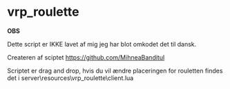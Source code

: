 # vrp_roulette

**OBS**

Dette script er IKKE lavet af mig jeg har blot omkodet det til dansk.

Createren af sciptet https://github.com/MihneaBanditul

Scriptet er drag and drop, hvis du vil ændre placeringen for rouletten findes det i server\resources\vrp_roulette\client.lua
